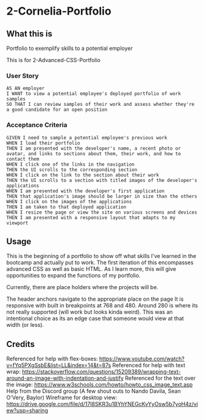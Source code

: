 # 2-Cornelia-Portfolio
## What this is
Portfolio to exemplify skills to a potential employer

This is for 2-Advanced-CSS-Portfolio

### User Story
```
AS AN employer
I WANT to view a potential employee's deployed portfolio of work samples
SO THAT I can review samples of their work and assess whether they're a good candidate for an open position
```

### Acceptance Criteria
```
GIVEN I need to sample a potential employee's previous work
WHEN I load their portfolio
THEN I am presented with the developer's name, a recent photo or avatar, and links to sections about them, their work, and how to contact them
WHEN I click one of the links in the navigation
THEN the UI scrolls to the corresponding section
WHEN I click on the link to the section about their work
THEN the UI scrolls to a section with titled images of the developer's applications
WHEN I am presented with the developer's first application
THEN that application's image should be larger in size than the others
WHEN I click on the images of the applications
THEN I am taken to that deployed application
WHEN I resize the page or view the site on various screens and devices
THEN I am presented with a responsive layout that adapts to my viewport
```

## Usage
This is the beginning of a portfolio to show off what skills I've learned in the bootcamp and actually put to work. 
The first iteration of this encompasses advanced CSS as well as basic HTML. As I learn more, this will give opportunities to expand the functions of my portfolio.

Currently, there are place holders where the projects will be.

The header anchors navigate to the appropriate place on the page
It is responsive with built in breakpoints at 768 and 480. Around 280 is where its not really supported (will work but looks kinda weird). This was an intentional choice as its an edge case that someone would view at that width (or less).

## Credits
Referenced for help with flex-boxes: https://www.youtube.com/watch?v=fYq5PXgSsbE&list=LL&index=14&t=87s
Referenced for help with text wrap: https://stackoverflow.com/questions/15209389/wrapping-text-around-an-image-with-indentation-and-justify
Referenced for the text over the image: https://www.w3schools.com/howto/howto_css_image_text.asp
Help from the Discord group (A few shout outs to Nando Davila, Sean O'Very, Baylor)
Wireframe for desktop view: https://drive.google.com/file/d/17I8SKR3u1BYhYNEGcKvYyOsw5b7yoH4z/view?usp=sharing